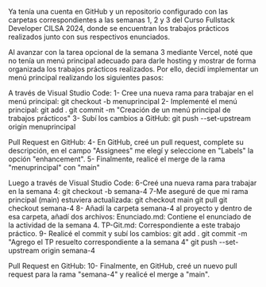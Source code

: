 Ya tenía una cuenta en GitHub y un repositorio configurado con las carpetas correspondientes a las semanas 1, 2 y 3 del Curso Fullstack Developer CILSA 2024, donde se encuentran los trabajos prácticos realizados junto con sus respectivos enunciados.

Al avanzar con la tarea opcional de la semana 3 mediante Vercel, noté que no tenía un menú principal adecuado para darle hosting y mostrar de forma organizada los trabajos prácticos realizados. Por ello, decidí implementar un menú principal realizando los siguientes pasos:

A través de Visual Studio Code:
    1- Cree una nueva rama para trabajar en el menú principal: 
        git checkout -b menuprincipal
    2- Implementé el menú principal: 
        git add .
        git commit -m "Creación de un menú principal de trabajos prácticos"
    3- Subí los cambios a GitHub: 
        git push --set-upstream origin menuprincipal

Pull Request en GitHub:
    4- En GitHub, creé un pull request, complete su descripción, en el campo "Assignees" me elegí y seleccione en "Labels" la opción "enhancement".
    5- Finalmente, realicé el merge de la rama "menuprincipal" con "main"

Luego a través de Visual Studio Code:
    6-Creé una nueva rama para trabajar en la semana 4:
        git checkout -b semana-4
    7-Me aseguré de que mi rama principal (main) estuviera actualizada:
        git checkout main
        git pull
        git checkout semana-4
    8- Añadí la carpeta semana-4 al proyecto y dentro de esa carpeta, añadí dos archivos:
        Enunciado.md: Contiene el enunciado de la actividad de la semana 4.
        TP-Git.md: Correspondiente a este trabajo práctico.
    9- Realicé el commit y subí los cambios:
        git add .
        git commit -m "Agrego el TP resuelto correspondiente a la semana 4"
        git push --set-upstream origin semana-4

Pull Request en GitHub:
    10- Finalmente, en GitHub, creé un nuevo pull request para la rama "semana-4" y realicé el merge a "main".